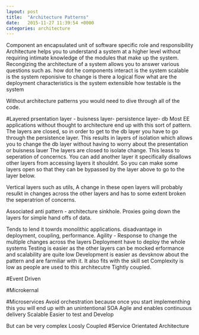 ```yaml
---
layout: post
title:  "Architecture Patterns"
date:   2015-11-27 11:39:54 +0000
categories: architecture
---
```


Component an encapsulated unit of software specific role and responsibility
Architecture helps you to understand a system at a higher level without requiring intimate knowledge of the modules that make up the system.   Recongizing the architecture of a system allows you to answer various questions such as.
how dot he components interact
is the system scalable
is the system reponisive to change
is there a logical flow 
what are the deployment characteristics
is the system extensible
how testable is the system

Without architecture patterns you would need to dive through all of the code. 

#Layered
prsentation layer - buisness layer- persistence layer- db
Most EE applications without thought to architecture end up with this sort of pattern. 
The layers are closed, so in order to get to the db layer you have to go through the persistence layer.  This results in layers of isolation  which allows you to change the db layer without having to worry about the presentation or buisness lauer
The layers are closed to isolate change.  This leass to seperation of concerncs.
You can add another layer it specifically disallows other layers from accessing layers it shouldnt.  So you can make some layers open so that they can be bypassed by the layer above to go to the layer below.

Vertical layers such as utils, A change in these open layers will probably resulkt in changes across the other layers and has to some extent broken the seperatrion of concerns.

Associated anti pattern - architecture sinkhole. Proxies going down the layers for simple hand offs of data.

Tends to lend it towrds monolithic applications. disadvantage in deployment, coupling, performance.
Agility - Response to change the multiple changes across the layers 
Deployment have to deploy the whole systems
Testing is easier as the other layers can be mocked
erformance and scalability are quite low 
Development is easier as devsknow about the pattern and are farmiliar with it.  It also fits with the skill set 
Complexity is low as people are used to this architecutre
Tightly coupled.


#Event Driven

#Microkernal

#Microservices
Avoid orchestration because once you start implementhing this you will end up with an unintentional SOA
Agile and enables continuous delivery
Scalable
Easier to test and Develop

But can be very complex
Loosly Coupled
#Service Orientated Architecture
